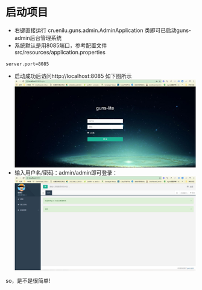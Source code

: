 # 启动项目

- 右键直接运行 cn.enilu.guns.admin.AdminApplication 类即可已启动guns-admin后台管理系统
- 系统默认是用8085端口，参考配置文件src/resources/application.properties
```properties
server.port=8085
```
- 启动成功后访问http://localhost:8085 如下图所示
![login](./login.jpg)
- 输入用户名/密码：admin/admin即可登录：
![index](./index.jpg)


so，是不是很简单!